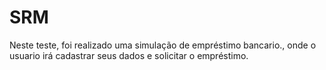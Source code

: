 # SRM
Neste teste, foi realizado uma simulação de empréstimo bancario., onde o usuario irá cadastrar seus dados e solicitar o empréstimo.
